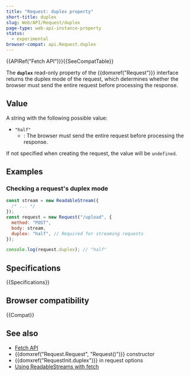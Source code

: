 ```yaml
---
title: "Request: duplex property"
short-title: duplex
slug: Web/API/Request/duplex
page-type: web-api-instance-property
status:
  - experimental
browser-compat: api.Request.duplex
---
```


{{APIRef("Fetch API")}}{{SeeCompatTable}}

The **`duplex`** read-only property of the {{domxref("Request")}} interface returns the duplex mode of the request, which determines whether the browser must send the entire request before processing the response.

## Value

A string with the following possible value:

- `"half"`
  - : The browser must send the entire request before processing the response.

If not specified when creating the request, the value will be `undefined`.

## Examples

### Checking a request's duplex mode

```js
const stream = new ReadableStream({
  /* ... */
});
const request = new Request("/upload", {
  method: "POST",
  body: stream,
  duplex: "half", // Required for streaming requests
});

console.log(request.duplex); // "half"
```

## Specifications

{{Specifications}}

## Browser compatibility

{{Compat}}

## See also

- [Fetch API](/en-US/docs/Web/API/Fetch_API)
- {{domxref("Request.Request", "Request()")}} constructor
- {{domxref("RequestInit.duplex")}} in request options
- [Using ReadableStreams with fetch](/en-US/docs/Web/API/Streams_API/Using_readable_streams#streams_with_fetch)
